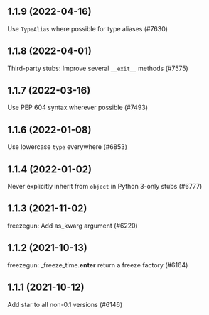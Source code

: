 ## 1.1.9 (2022-04-16)

Use `TypeAlias` where possible for type aliases (#7630)

## 1.1.8 (2022-04-01)

Third-party stubs: Improve several `__exit__` methods (#7575)

## 1.1.7 (2022-03-16)

Use PEP 604 syntax wherever possible (#7493)

## 1.1.6 (2022-01-08)

Use lowercase `type` everywhere (#6853)

## 1.1.4 (2022-01-02)

Never explicitly inherit from `object` in Python 3-only stubs (#6777)

## 1.1.3 (2021-11-02)

freezegun: Add as_kwarg argument (#6220)

## 1.1.2 (2021-10-13)

freezegun: _freeze_time.__enter__ return a freeze factory (#6164)

## 1.1.1 (2021-10-12)

Add star to all non-0.1 versions (#6146)

